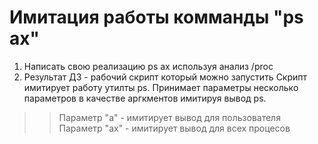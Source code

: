 
# Имитация работы комманды "ps ax"
  1. Написать свою реализацию ps ax используя анализ /proc
  2. Результат ДЗ - рабочий скрипт который можно запустить
Скрипт имитирует работу утилты ps. Принимает параметры несколько параметров в качестве аргкментов имитируя вывод ps.
  >> Параметр "a" - имитирует вывод для пользователя
  >> Параметр "ax" - имитирует вывод для всех процесов 
